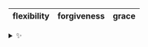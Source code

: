 | flexibility | forgiveness | grace |
| :---------: | :---------: | :---: |

<details>
  <summary>✨</summary>
  These words are chosen at random each day. New words will appear here tomorrow morning.
</details>